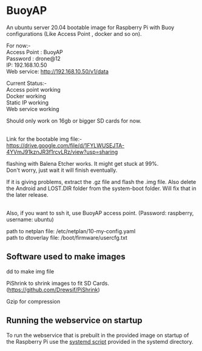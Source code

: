 # BuoyAP
An ubuntu server 20.04 bootable image for Raspberry Pi with Buoy configurations (Like Access Point , docker and so on). 

For now:-<br/>
Access Point : BuoyAP <br/>
Password : drone@12 <br/>
IP: 192.168.10.50<br/>
Web service: http://192.168.10.50/v1/data

Current Status:-<br/>
Access point working<br/>
Docker working<br/>
Static IP working<br/>
Web service working<br/>

Should only work on 16gb or bigger SD cards for now. <br/><br/>

Link for the bootable img file:- <br/>
https://drive.google.com/file/d/1FYLWUSEJTA-4YVmJ91kznJR3f1rcvLRz/view?usp=sharing<br/>

flashing with Balena Etcher works. It might get stuck at 99%.<br/> 
Don't worry, just wait it will finish eventually.<br/>

If it is giving problems, extract the .gz file and flash the .img file.
Also delete the Android and LOST.DIR folder from the system-boot folder. Will fix that in the later release.<br/><br/>

Also, if you want to ssh it, use BuoyAP access point. (Password: raspberry, username: ubuntu)

path to netplan file: /etc/netplan/10-my-config.yaml<br/>
path to dtoverlay file: /boot/firmware/usercfg.txt<br/>

## Software used to make images
dd to make img file

PiShrink to shrink images to fit SD Cards. (https://github.com/Drewsif/PiShrink)

Gzip for compression

## Running the webservice on startup
To run the webservice that is prebuilt in the provided image on startup of the Raspberry Pi use the [systemd script](./systemd/buoy-web-service.service) provided in the systemd directory.
